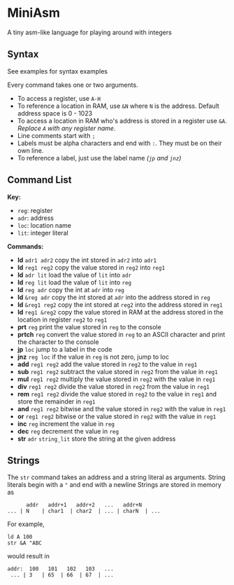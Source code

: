 # MiniAsm

A tiny asm-like language for playing around with integers

## Syntax

See examples for syntax examples

Every command takes one or two arguments.

 - To access a register, use `A-H`
 - To reference a location in RAM, use `&N` where `N` is the address. Default address space is 0 - 1023
 - To access a location in RAM who's address is stored in a register use `&A`. *Replace `A` with any register name*.
 - Line comments start with `;`
 - Labels must be alpha characters and end with `:`. They must be on their own line.
 - To reference a label, just use the label name *(`jp` and `jnz`)*

## Command List


**Key:**

  - `reg`: register
  - `adr`: address
  - `loc`: location name
  - `lit`: integer literal

**Commands:**

  - **ld** `adr1 adr2` copy the int stored in `adr2` into `adr1`
  - **ld** `reg1 reg2` copy the value stored in `reg2` into `reg1`
  - **ld** `adr lit` load the value of `lit` into `adr`
  - **ld** `reg lit` load the value of `lit` into `reg`
  - **ld** `reg adr` copy the int at `adr` into `reg`
  - **ld** `&reg adr` copy the int stored at `adr` into the address stored in `reg`
  - **ld** `&reg1 reg2` copy the int stored at `reg2` into the address stored in `reg1`
  - **ld** `reg1 &reg2` copy the value stored in RAM at the address stored in the location in register `reg2` to `reg1`
  - **prt** `reg` print the value stored in `reg` to the console
  - **prtch** `reg` convert the value stored in `reg` to an ASCII character and print the character to the console
  - **jp** `loc` jump to a label in the code
  - **jnz** `reg loc` if the value in `reg` is not zero, jump to loc
  - **add** `reg1 reg2` add the value stored in `reg2` to the value in `reg1`
  - **sub** `reg1 reg2` subtract the value stored in `reg2` from the value in `reg1`
  - **mul** `reg1 reg2` multiply the value stored in `reg2` with the value in `reg1`
  - **div** `reg1 reg2` divide the value stored in `reg2` from the value in `reg1`
  - **rem** `reg1 reg2` divide the value stored in `reg2` to the value in `reg1` and store the remainder in `reg1`
  - **and** `reg1 reg2` bitwise and the value stored in `reg2` with the value in `reg1`
  - **or** `reg1 reg2` bitwise or the value stored in `reg2` with the value in `reg1`
  - **inc** `reg` increment the value in `reg`
  - **dec** `reg` decrement the value in `reg`
  - **str** `adr` `string_lit` store the string at the given address
  

## Strings

The `str` command takes an address and a string literal as arguments. String literals begin with a `"` and end with a newline Strings are stored in memory as

```
      addr   addr+1   addr+2   ...   addr+N 
... | N    | char1  | char2  | ... | charN  | ...
```

For example, 

```
ld A 100
str &A "ABC
```
would result in

```
addr:  100   101   102   103   ...
 ... | 3   | 65  | 66  | 67  | ...
```
